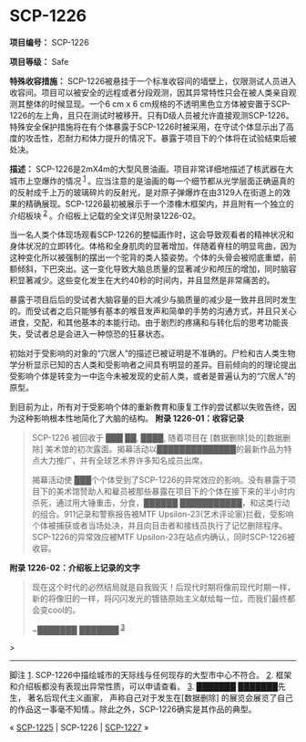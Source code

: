 # SCP-1226
                        


**项目编号：**  SCP-1226

**项目等级：**  Safe

**特殊收容措施：**  SCP-1226被悬挂于一个标准收容间的墙壁上，仅限测试人员进入收容间。项目可以被安全的远程或者分段观测，因其异常特性只会在被人类亲自观测其整体的时候显现。一个6 cm x 6 cm规格的不透明黑色立方体被安置于SCP-1226的左上角，且只在测试时被移开。只有D级人员被允许直接观测SCP-1226。特殊安全保护措施将在有个体暴露于SCP-1226时被采用，在守试个体显示出了高度的攻击性，忍耐力和体力提升的情况下。暴露于项目下的个体将在试验结束后被处决。

**描述：**  SCP-1226是2mX4m的大型风景油画。项目非常详细地描述了核武器在大城市上空爆炸的情况<sup class='footnoteref'>
 <a shape='rect' class='footnoteref' id='footnoteref-1' href='javascript:;' onclick='WIKIDOT.page.utils.scrollToReference(&apos;footnote-1&apos;)'>1</a>
</sup>。应当注意的是油画的每一个细节都从光学层面正确逼真的的反射成千上万的玻璃碎片的反射光，是对原子弹爆炸在由3129人在街道上的效果的精确展现。SCP-1226最初被展示于一个漆橡木框架内，并且附有一个独立的介绍板块<sup class='footnoteref'>
 <a shape='rect' class='footnoteref' id='footnoteref-2' href='javascript:;' onclick='WIKIDOT.page.utils.scrollToReference(&apos;footnote-2&apos;)'>2</a>
</sup>。介绍板上记载的全文详见附录1226-02。

当一名人类个体现场观看SCP-1226的整幅画作时，这会导致观看者的精神状况和身体状况的立即转化。体格和全身肌肉的显著增加，伴随着脊柱的明显弯曲，因为这种变化所以被强制的摆出一个驼背的类人猿姿势。个体的头骨会被彻底重塑，前额倾斜，下巴突出。这一变化导致大脑总质量的显著减少和颅压的增加，同时脑容积显著减少。这些变化发生在大约40秒的时间内，并且显然是非常痛苦的。

暴露于项目后后的受试者大脑容量的巨大减少与脑质量的减少是一致并且同时发生的。而受试者之后只能够有基本的喉音发声和简单的手势的沟通方式，并且只关心进食，交配，和其他基本的本能行动。由于剧烈的疼痛和与转化后的思考功能丧失，受试者总是会进入一种惊恐的狂暴状态。

初始对于受影响的对象的“穴居人”的描述已被证明是不准确的。尸检和古人类生物学分析显示已知的古人类和受影响者之间具有明显的差异。目前倾向的的理论提出受影响个体是转变为一中迄今未被发现的史前人类，或者是普遍认为的“穴居人”的原型。

到目前为止，所有对于受影响个体的重新教育和康复工作的尝试都以失败告终，因为这种影响根本性地简化了大脑的结构。
**附录 1226-01：收容记录** 


> SCP-1226 被回收于 ███ ██, ████, 随着项目在 [数据删除]处的[数据删除] 美术馆的初次露面。揭幕活动以██████████████的最新作品为特点大力推广，并有全球艺术界许多知名成员出席。
> 
> 揭幕活动使 ███个个体受到了SCP-1226的异常效应的影响。没有暴露于项目下的美术馆赞助人和雇员被那些暴露在项目下的个体在接下来的半小时内杀死，通过用大锤重击，分食，██████ ███████████，和这类行动的组合。911记录和警察报告被MTF Upsilon-23(艺术评论家)拦截，受影响个体被捕获或者当场处决，并且向目击者和接线员执行了记忆删除程序。SCP-1226的异常效应被MTF Upsilon-23在站点内确认，同时SCP-1226被收容。
> 

**附录 1226-02：介绍板上记录的文字** 


> 现在这个时代的必然结局就是自我毁灭！后现代时期将像前现代时期一样，新的将像旧的一样，将闪闪发光的镀铬原始主义献给每一位，而我们最终都会变cool的。
> 
> ~███████ ███████<sup class='footnoteref'>
 <a shape='rect' class='footnoteref' id='footnoteref-3' href='javascript:;' onclick='WIKIDOT.page.utils.scrollToReference(&apos;footnote-3&apos;)'>3</a>
</sup>
> 


---


脚注
<a shape='rect' href='javascript:;' onclick='WIKIDOT.page.utils.scrollToReference(&apos;footnoteref-1&apos;)'>1</a>. SCP-1226中描绘城市的天际线与任何现存的大型市中心不符合。
<a shape='rect' href='javascript:;' onclick='WIKIDOT.page.utils.scrollToReference(&apos;footnoteref-2&apos;)'>2</a>. 框架和介绍板都没有表现出异常性质，可以申请查看。
<a shape='rect' href='javascript:;' onclick='WIKIDOT.page.utils.scrollToReference(&apos;footnoteref-3&apos;)'>3</a>. ███████ ███████先生， 著名后现代主义画家， 声称自己对于发生在[数据删除] 的展览会展览了自己的作品这一事毫不知情.。除此之外，SCP-1226确实是其作品的典型。



« [SCP-1225](/scp-1225) | SCP-1226 | [SCP-1227](/scp-1227) »





                    